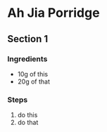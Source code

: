 # Ah Jia Porridge

## Section 1
### Ingredients
- 10g of this
- 20g of that

### Steps
1. do this
2. do that
